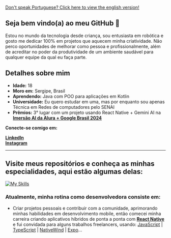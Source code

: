 <a href="https://github.com/laysaalves/laysaalves/blob/main/README.md">Don't speak Portuguese? Click here to view the english version!</a>

## Seja bem vindo(a) ao meu GitHub 🧡

<p>Estou no mundo da tecnologia desde criança, sou entusiasta em robótica e gosto me dedicar 100% em projetos que aquecem minha criatividade. Não perco oportunidades de melhorar como pessoa e profissionalmente, além de acreditar no poder da produtividade de um ambiente saudável para qualquer equipe da qual eu faça parte.</p>

## Detalhes sobre mim

* **Idade:** 18
* **Moro em:** Sergipe, Brasil
* **Aprendendo:** Java com POO para aplicações em Kotlin
* **Universidade:** Eu quero estudar em uma, mas por enquanto sou apenas Técnica em Redes de computadores pelo SENAI
* **Prêmios:** 3° lugar com um projeto usando React Native + Gemini AI na **[Imersão AI da Alura + Google Brasil 2024](https://www.alura.com.br/artigos/top5-projetos-imersao-ia)**

**Conecte-se comigo em:**

**[LinkedIn](https://www.linkedin.com/in/laysaalves/)** <br />
**[Instagram](https://instagram.com/layseiras_)** <br />

---
## Visite meus repositórios e conheça as minhas especialidades, aqui estão algumas delas:

[![My Skills](https://skillicons.dev/icons?i=react,ts,javascript,tailwind,nodejs,sqlite,prisma)](https://skillicons.dev)

### Atualmente, minha rotina como desenvolvedora consiste em:

- Criar projetos pessoais e contribuir com a comunidade, aprimorando minhas habilidades em desenvolvimento mobile, então comecei minha carreira criando aplicativos híbridos de ponta a ponta com **[React Native](https://reactnative.dev/)** e fui convidada para alguns trabalhos freelancers, usando: [JavaScript](https://developer.mozilla.org/en-US/docs/Web/JavaScript) | [TypeScript](https://www.typescriptlang.org/) | [NativeWind](https://www.nativewind.dev/) | [Expo](https://expo.dev/)...
